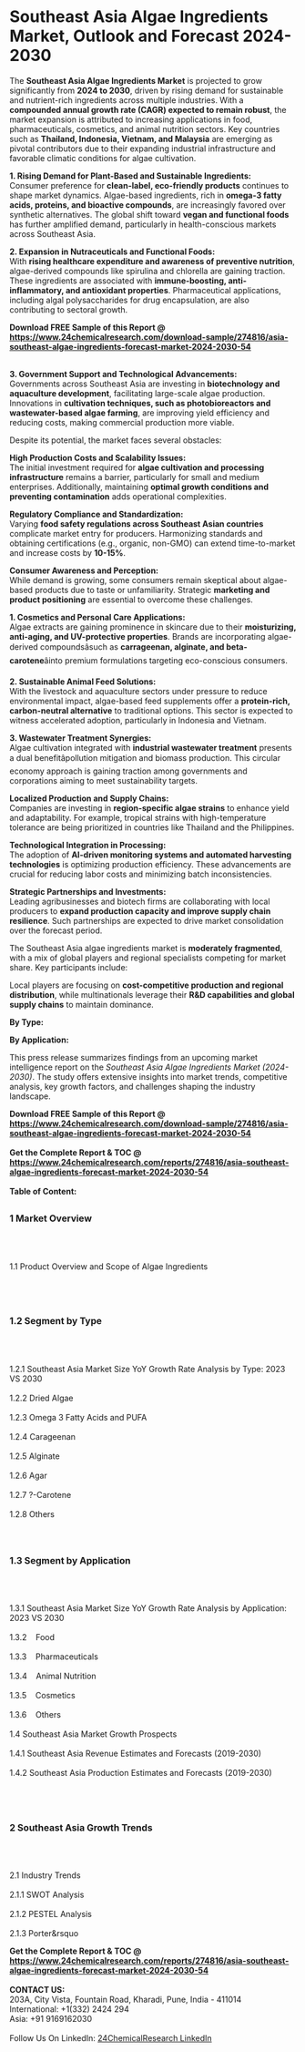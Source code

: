 <h1>Southeast Asia Algae Ingredients Market, Outlook and Forecast 2024-2030</h1><p>The <strong>Southeast Asia Algae Ingredients Market</strong> is projected to grow significantly from <strong>2024 to 2030</strong>, driven by rising demand for sustainable and nutrient-rich ingredients across multiple industries. With a <strong>compounded annual growth rate (CAGR) expected to remain robust</strong>, the market expansion is attributed to increasing applications in food, pharmaceuticals, cosmetics, and animal nutrition sectors. Key countries such as <strong>Thailand, Indonesia, Vietnam, and Malaysia</strong> are emerging as pivotal contributors due to their expanding industrial infrastructure and favorable climatic conditions for algae cultivation.</p><p><strong>1. Rising Demand for Plant-Based and Sustainable Ingredients:</strong><br>
Consumer preference for <strong>clean-label, eco-friendly products</strong> continues to shape market dynamics. Algae-based ingredients, rich in <strong>omega-3 fatty acids, proteins, and bioactive compounds</strong>, are increasingly favored over synthetic alternatives. The global shift toward <strong>vegan and functional foods</strong> has further amplified demand, particularly in health-conscious markets across Southeast Asia.</p><p><strong>2. Expansion in Nutraceuticals and Functional Foods:</strong><br>
With <strong>rising healthcare expenditure and awareness of preventive nutrition</strong>, algae-derived compounds like spirulina and chlorella are gaining traction. These ingredients are associated with <strong>immune-boosting, anti-inflammatory, and antioxidant properties</strong>. Pharmaceutical applications, including algal polysaccharides for drug encapsulation, are also contributing to sectoral growth.</p><div><b>Download FREE Sample of this Report @ 
            <a href="https://www.24chemicalresearch.com/download-sample/274816/asia-southeast-algae-ingredients-forecast-market-2024-2030-54">
            https://www.24chemicalresearch.com/download-sample/274816/asia-southeast-algae-ingredients-forecast-market-2024-2030-54</a></b></div><br><p><strong>3. Government Support and Technological Advancements:</strong><br>
Governments across Southeast Asia are investing in <strong>biotechnology and aquaculture development</strong>, facilitating large-scale algae production. Innovations in <strong>cultivation techniques, such as photobioreactors and wastewater-based algae farming</strong>, are improving yield efficiency and reducing costs, making commercial production more viable.</p><p>Despite its potential, the market faces several obstacles:</p><p><strong>High Production Costs and Scalability Issues:</strong><br>
    The initial investment required for <strong>algae cultivation and processing infrastructure</strong> remains a barrier, particularly for small and medium enterprises. Additionally, maintaining <strong>optimal growth conditions and preventing contamination</strong> adds operational complexities.</p><p><strong>Regulatory Compliance and Standardization:</strong><br>
    Varying <strong>food safety regulations across Southeast Asian countries</strong> complicate market entry for producers. Harmonizing standards and obtaining certifications (e.g., organic, non-GMO) can extend time-to-market and increase costs by <strong>10-15%</strong>.</p><p><strong>Consumer Awareness and Perception:</strong><br>
    While demand is growing, some consumers remain skeptical about algae-based products due to taste or unfamiliarity. Strategic <strong>marketing and product positioning</strong> are essential to overcome these challenges.</p><p><strong>1. Cosmetics and Personal Care Applications:</strong><br>
Algae extracts are gaining prominence in skincare due to their <strong>moisturizing, anti-aging, and UV-protective properties</strong>. Brands are incorporating algae-derived compoundsâsuch as <strong>carrageenan, alginate, and beta-carotene</strong>âinto premium formulations targeting eco-conscious consumers.</p><p><strong>2. Sustainable Animal Feed Solutions:</strong><br>
With the livestock and aquaculture sectors under pressure to reduce environmental impact, algae-based feed supplements offer a <strong>protein-rich, carbon-neutral alternative</strong> to traditional options. This sector is expected to witness accelerated adoption, particularly in Indonesia and Vietnam.</p><p><strong>3. Wastewater Treatment Synergies:</strong><br>
Algae cultivation integrated with <strong>industrial wastewater treatment</strong> presents a dual benefitâpollution mitigation and biomass production. This circular economy approach is gaining traction among governments and corporations aiming to meet sustainability targets.</p><p><strong>Localized Production and Supply Chains:</strong><br>
    Companies are investing in <strong>region-specific algae strains</strong> to enhance yield and adaptability. For example, tropical strains with high-temperature tolerance are being prioritized in countries like Thailand and the Philippines.</p><p><strong>Technological Integration in Processing:</strong><br>
    The adoption of <strong>AI-driven monitoring systems and automated harvesting technologies</strong> is optimizing production efficiency. These advancements are crucial for reducing labor costs and minimizing batch inconsistencies.</p><p><strong>Strategic Partnerships and Investments:</strong><br>
    Leading agribusinesses and biotech firms are collaborating with local producers to <strong>expand production capacity and improve supply chain resilience</strong>. Such partnerships are expected to drive market consolidation over the forecast period.</p><p>The Southeast Asia algae ingredients market is <strong>moderately fragmented</strong>, with a mix of global players and regional specialists competing for market share. Key participants include:</p><p>Local players are focusing on <strong>cost-competitive production and regional distribution</strong>, while multinationals leverage their <strong>R&amp;D capabilities and global supply chains</strong> to maintain dominance.</p><p><strong>By Type:</strong></p><p><strong>By Application:</strong></p><p>This press release summarizes findings from an upcoming market intelligence report on the <em>Southeast Asia Algae Ingredients Market (2024-2030)</em>. The study offers extensive insights into market trends, competitive analysis, key growth factors, and challenges shaping the industry landscape.</p><div><b>Download FREE Sample of this Report @ 
            <a href="https://www.24chemicalresearch.com/download-sample/274816/asia-southeast-algae-ingredients-forecast-market-2024-2030-54">
            https://www.24chemicalresearch.com/download-sample/274816/asia-southeast-algae-ingredients-forecast-market-2024-2030-54</a></b></div><br><div><b>Get the Complete Report & TOC @ 
            <a href="https://www.24chemicalresearch.com/reports/274816/asia-southeast-algae-ingredients-forecast-market-2024-2030-54">
            https://www.24chemicalresearch.com/reports/274816/asia-southeast-algae-ingredients-forecast-market-2024-2030-54</a></b></div><br>
            <b>Table of Content:</b><p><h2><span style="font-size:16px"><strong>1 Market Overview&nbsp;&nbsp; &nbsp;</strong></span></h2><br />
<br />
<p>1.1 Product Overview and Scope of Algae Ingredients&nbsp;</p><br />
<br />
<h2><strong><span style="font-size:16px">1.2 Segment by Type&nbsp;&nbsp; &nbsp;</span></strong></h2><br />
<br />
<p>1.2.1 Southeast Asia Market Size YoY Growth Rate Analysis by Type: 2023 VS 2030&nbsp;&nbsp; &nbsp;<br /><br />
1.2.2 Dried Algae&nbsp;&nbsp; &nbsp;<br /><br />
1.2.3 Omega 3 Fatty Acids and PUFA<br /><br />
1.2.4 Carageenan<br /><br />
1.2.5 Alginate<br /><br />
1.2.6 Agar<br /><br />
1.2.7 ?-Carotene<br /><br />
1.2.8 Others<br /><br />
<br />
<h2><span style="font-size:16px"><strong>1.3 Segment by Application&nbsp;&nbsp;</strong></span></h2><br />
<br />
<p>1.3.1 Southeast Asia Market Size YoY Growth Rate Analysis by Application: 2023 VS 2030&nbsp;&nbsp; &nbsp;<br /><br />
1.3.2&nbsp;&nbsp; &nbsp;Food<br /><br />
1.3.3&nbsp;&nbsp; &nbsp;Pharmaceuticals<br /><br />
1.3.4&nbsp;&nbsp; &nbsp;Animal Nutrition<br /><br />
1.3.5&nbsp;&nbsp; &nbsp;Cosmetics<br /><br />
1.3.6&nbsp;&nbsp; &nbsp;Others<br /><br />
1.4 Southeast Asia Market Growth Prospects&nbsp;&nbsp; &nbsp;<br /><br />
1.4.1 Southeast Asia Revenue Estimates and Forecasts (2019-2030)&nbsp;&nbsp; &nbsp;<br /><br />
1.4.2 Southeast Asia Production Estimates and Forecasts (2019-2030)&nbsp;&nbsp;</p><br />
<br />
<h2><span style="font-size:16px"><strong>2 Southeast Asia Growth Trends&nbsp;&nbsp; &nbsp;</strong></span></h2><br />
<br />
<p>2.1 Industry Trends&nbsp;&nbsp; &nbsp;<br /><br />
2.1.1 SWOT Analysis&nbsp;&nbsp; &nbsp;<br /><br />
2.1.2 PESTEL Analysis&nbsp;&nbsp; &nbsp;<br /><br />
2.1.3 Porter&rsquo</p><div><b>Get the Complete Report & TOC @ 
            <a href="https://www.24chemicalresearch.com/reports/274816/asia-southeast-algae-ingredients-forecast-market-2024-2030-54">
            https://www.24chemicalresearch.com/reports/274816/asia-southeast-algae-ingredients-forecast-market-2024-2030-54</a></b></div><br><b>CONTACT US:</b><br>
            203A, City Vista, Fountain Road, Kharadi, Pune, India - 411014<br>
            International: +1(332) 2424 294<br>
            Asia: +91 9169162030 <br><br>
            Follow Us On LinkedIn: <a href="https://www.linkedin.com/company/24chemicalresearch/">24ChemicalResearch LinkedIn</a>